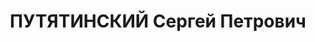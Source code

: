 ---
title: ПУТЯТИНСКИЙ Сергей Петрович
description: 'Род. в 1898, Московская губ., Московский уезд, дер. Татаровка, русский,
  обр.: высшее, искл. из ВКП(б) в 1933 г. за троцкизм.

  Арестован 16.12.1936. Обв. в подготовке теракта против Сталина и участии в троцкистской
  организации. Приговор: ВК ВС СССР, 07.03.1937 – ВМН. Расстрелян 08.03.1937, г.Москва.

  Реабилитирован верховным судом СССР 13.08.1955'
---